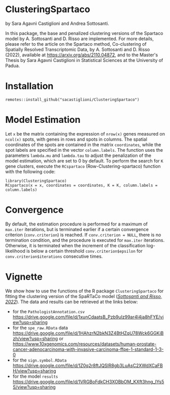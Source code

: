 # ClusteringSpartaco
by Sara Agavnì Castiglioni and Andrea Sottosanti.

In this package, the base and penalized clustering versions of the Spartaco model by A. Sottosanti and D. Risso are implemented.
For more details, please refer to the article on the Spartaco method, Co-clustering of Spatially Resolved Transcriptomic Data, by A. Sottosanti and D. Risso (2022), available at https://arxiv.org/abs/2110.04872, and to the Master's Thesis by Sara Agavnì Castiglioni in Statistical Sciences at the University of Padua.

# Installation
```
remotes::install_github("sacastiglioni/ClusteringSpartaco")
```
# Model Estimation
Let ```x``` be the matrix containing the expression of ```nrow(x)``` genes measured on ```ncol(x)``` spots, with genes in rows and spots in columns. The spatial coordinates of the spots are contained in the matrix ```coordinates```, while the spot labels are specified in the vector ```column.labels```. The function uses the parameters ```lambda.mu``` and ```lambda.tau``` to adjust the penalization of the model estimation, which are set to 0 by default. To perform the search for ```K``` gene clusters, execute the ```RCspartaco``` (Row-Clustering-spartaco) function with the following code:



```
library(ClusteringSpartaco)
RCspartaco(x = x, coordinates = coordinates, K = K, column.labels = column.labels)
```

# Convergence
By default, the estimation procedure is performed for a maximum of ```max.iter``` iterations, but is terminated earlier if a certain convergence criterion (```conv.criterion```) is reached. If ```conv.criterion = NULL```, there is no termination condition, and the procedure is executed for ```max.iter``` iterations. Otherwise, it is terminated when the increment of the classification log-likelihood is below a certain threshold ```conv.criterion$epsilon``` for ```conv.criterion$iterations``` consecutive times.

# Vignette
We show how to use the functions of the R package `ClusteringSpartaco` for fitting the clustering version of the SpaRTaCo model ([*Sottosanti and Risso, 2022*](https://arxiv.org/pdf/2110.04872.pdf)). The data and results can be retrieved at the links below:
- for the ```PathologistAnnotation.csv``` https://drive.google.com/file/d/1xunCdaatsB_Pzb9uIz99ar4l4ja8hFYE/view?usp=sharing
- for the ```spe_raw.RData``` data https://drive.google.com/file/d/1HAhzrN2bkN3Z4BtHZqU78Wck6GGKiBzh/view?usp=sharing or https://www.10xgenomics.com/resources/datasets/human-prostate-cancer-adenocarcinoma-with-invasive-carcinoma-ffpe-1-standard-1-3-0
- for the ```sign.symbol.RData``` https://drive.google.com/file/d/1Z0q2r8ftJQSlR8gb3LuAsC2XWdXCaFBH/view?usp=sharing
- for the model ```results``` https://drive.google.com/file/d/1VRGBoFdkCH3XOBbOM_KXft3hng_IYs5S/view?usp=sharing
